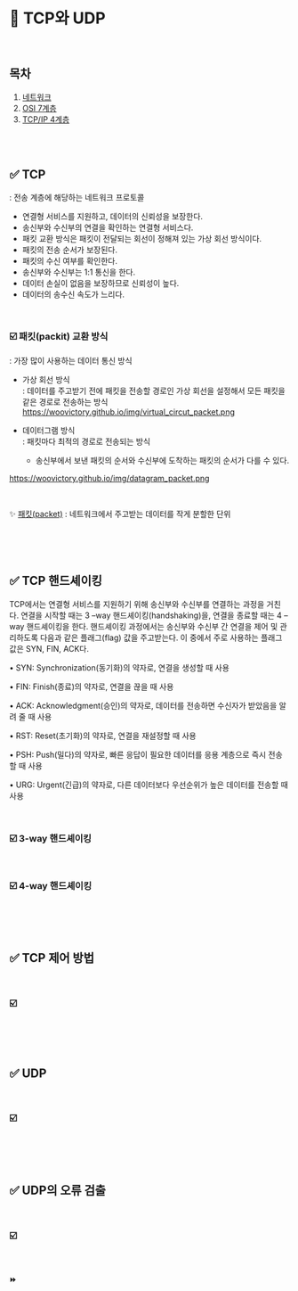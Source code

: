 
# 📌 TCP와 UDP

<br/>

## 목차
1. [네트워크](#-네트워크(network))
2. [OSI 7계층](#-OSI-7계층)
3. [TCP/IP 4계층](#-TCP/IP-4계층)

<br/><br/>

## ✅ TCP
: 전송 계층에 해당하는 네트워크 프로토콜
- 연결형 서비스를 지원하고, 데이터의 신뢰성을 보장한다.
- 송신부와 수신부의 연결을 확인하는 연결형 서비스다.
- 패킷 교환 방식은 패킷이 전달되는 회선이 정해져 있는 가상 회선 방식이다.
- 패킷의 전송 순서가 보장된다.
- 패킷의 수신 여부를 확인한다.
- 송신부와 수신부는 1:1 통신을 한다.
- 데이터 손실이 없음을 보장하므로 신뢰성이 높다.
- 데이터의 송수신 속도가 느리다.

<br/>

### ☑️ 패킷(packit) 교환 방식
: 가장 많이 사용하는 데이터 통신 방식

- 가상 회선 방식 <br/>
: 데이터를 주고받기 전에 패킷을 전송할 경로인 가상 회선을 설정해서 모든 패킷을 같은 경로로 전송하는 방식
https://woovictory.github.io/img/virtual_circut_packet.png


- 데이터그램 방식 <br/>
: 패킷마다 최적의 경로로 전송되는 방식
  - 송신부에서 보낸 패킷의 순서와 수신부에 도착하는 패킷의 순서가 다를 수 있다.

https://woovictory.github.io/img/datagram_packet.png

<br/>

✨ [패킷(packet)](https://github.com/kwonboryong/CS_study/blob/main/CS_study/2.%20%EC%BB%B4%ED%93%A8%ED%84%B0%20%EB%84%A4%ED%8A%B8%EC%9B%8C%ED%81%AC(Computer%20Network)/2.1%20%EB%84%A4%ED%8A%B8%EC%9B%8C%ED%81%AC%20%EA%B3%84%EC%B8%B5.md#-%EA%B8%B0%ED%83%80-%EC%9A%A9%EC%96%B4)
: 네트워크에서 주고받는 데이터를 작게 분할한 단위


<br/><br/>
<br/>
  
## ✅ TCP 핸드셰이킹

TCP에서는 연결형 서비스를 지원하기 위해 송신부와 수신부를 연결하는 과정을 거친다. 
연결을 시작할 때는 3 –way 핸드셰이킹(handshaking)을, 연결을 종료할 때는 4 –way 핸드셰이킹을 한다. 
핸드셰이킹 과정에서는 송신부와 수신부 간 연결을 제어 및 관리하도록 다음과 같은 플래그(flag) 값을 주고받는다. 
이 중에서 주로 사용하는 플래그 값은 SYN, FIN, ACK다.

• SYN: Synchronization(동기화)의 약자로, 연결을 생성할 때 사용

• FIN: Finish(종료)의 약자로, 연결을 끊을 때 사용

• ACK: Acknowledgment(승인)의 약자로, 데이터를 전송하면 수신자가 받았음을 알려 줄 때 사용

• RST: Reset(초기화)의 약자로, 연결을 재설정할 때 사용

• PSH: Push(밀다)의 약자로, 빠른 응답이 필요한 데이터를 응용 계층으로 즉시 전송할 때 사용

• URG: Urgent(긴급)의 약자로, 다른 데이터보다 우선순위가 높은 데이터를 전송할 때 사용

<br/>

### ☑️ 3-way 핸드셰이킹



<br/>

### ☑️ 4-way 핸드셰이킹




<br/><br/>
<br/>

## ✅ TCP 제어 방법

<br/>

### ☑️ 




<br/><br/>
<br/>

## ✅ UDP

<br/>

### ☑️ 




<br/><br/>
<br/>

## ✅ UDP의 오류 검출

<br/>

### ☑️ 




<br/>

#### ⏩ 




<br/><br/>
